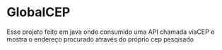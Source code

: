 # GlobalCEP
<p>Esse projeto feito em java onde consumido uma API chamada viaCEP e mostra o endereço procurado através do próprio cep pesqisado</p>
